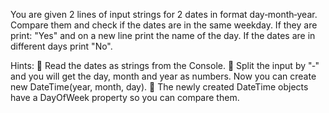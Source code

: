 You are given 2 lines of input strings for 2 dates in format day‐month‐year. Compare them and check if the dates
are in the same weekday. If they are print: "Yes" and on a new line print the name of the day. If the dates are in
different days print "No".

Hints:
 Read the dates as strings from the Console.
 Split the input by "‐" and you will get the day, month and year as numbers. Now you can create new
DateTime(year, month, day).
 The newly created DateTime objects have a DayOfWeek property so you can compare them.
